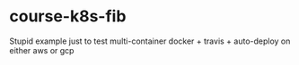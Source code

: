 # course-k8s-fib
Stupid example just to test multi-container docker + travis + auto-deploy on either aws or gcp
